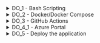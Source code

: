 <details>
<summary>DO_1 - Bash Scripting</summary>

1. Build docker

```
docker build  --progress=plain  -t devops_intern_leernd007_image .
```

2. Run docker. <br>Put your private key into **~/.ssh/id_rsa**
  
```
docker run -v $PWD/backup:/root/backup --env SSH_PRV_KEY="$(cat ~/.ssh/id_rsa)" --env MAX_BACKUPS="3" --env BACKUP_RUNS="10" devops_intern_leernd007_image
```
</details>

<details>
<summary>DO_2 - Docker/Docker Compose</summary>

1. In console run command:

```
docker-compose  up --build
```

2. In a browser open:

```
http://localhost
```
3. Congratulations.<br>
   ![screen](./screenshots/DO_2/img.png)
</details>

<details>
<summary>DO_3 - GitHub Actions</summary>

1. Run workflow manually<br>
   1.1 Run **Backup. Create and push to artifacts**
   ```
   gh workflow run "Backup. Create and push to artifacts" --ref <branch_name>
   ```
   1.2 Run **Backend. Test, build and push to artifacts**
   ```
   gh workflow run "Backend. Test, build and push to artifacts" --ref <branch_name>
   ```
   1.3 Run **Nginx. Build and push to artifacts**
   ```
   gh workflow run "Nginx. Build and push to artifacts" --ref <branch_name>
   ```
   1.3 Run **Frontend. Test, build and push to artifacts**
   ```
   gh workflow run "Frontend. Test, build and push to artifacts" --ref <branch_name>
   ```
</details>

<details>

<summary>DO_4_1 - Azure Portal</summary><br>
    <table>
        <tr>
            <td>
                <details>
<summary>Azure Container Registry (ACR) configuration</summary>


- Click **Create container registry** button <br><br>
  ![screen](./screenshots/DO_4_1/ACR/step1.png)
- **Basics**. Azure Container Registry allows you to build, store, and manage container images and artifacts in a private registry for all types of container deployments. <br><br>
  ![screen](./screenshots/DO_4_1/ACR/step2.png)
- **Networking**. You can connect to this registry either publicly, via public IP addresses, or privately, using a private endpoint. <br><br>
  ![screen](./screenshots/DO_4_1/ACR/step3.png)
- **Encryption**. Azure Container Registry service encryption protects your data at rest. Azure Container Registry encrypts your images and other artifacts when they're pushed to your registry and automatically decrypts when you pull them. <br><br>
  ![screen](./screenshots/DO_4_1/ACR/step4.png)
- **Tags**. Tags are name/value pairs that enable you to categorize resources and view consolidated billing by applying the same tag to multiple resources and resource groups. <br><br>
  ![screen](./screenshots/DO_4_1/ACR/step5.png)
- **Review + Create**. <br><br>
  ![screen](./screenshots/DO_4_1/ACR/step6.png)
- Click **Create** button and after a few seconds, the ACR will be ready to use. <br><br>
  ![screen](./screenshots/DO_4_1/ACR/step7.png)
  </details>
  </td>
  </tr>
    </table>
    <table>
        <tr>
            <td>
                <details>
<summary>Storage Account (SA) configuration</summary>


- Click **Create storage account** button <br><br>
  ![screen](./screenshots/DO_4_1/StorageAccount/step1.png)
- **Basics**. Azure Storage is a Microsoft-managed service providing cloud storage that is highly available, secure, durable, scalable, and redundant. <br><br>
  ![screen](./screenshots/DO_4_1/StorageAccount/step2.png)
- **Advanced**. Configure advanced options for your storage. <br><br>
  ![screen](./screenshots/DO_4_1/StorageAccount/step3.png)
- **Networking**. Configure networking options for your storage. <br><br>
  ![screen](./screenshots/DO_4_1/StorageAccount/step4.png)
- **Data protection**. Protect your data from accidental or erroneous deletion or modification. <br><br>
  ![screen](./screenshots/DO_4_1/StorageAccount/step5.png)
- **Encryption**. Your data is encrypted by default using Microsoft-managed keys. For additional control over your data, encrypt using customer-managed keys via the Azure Key Vault. <br><br>
  ![screen](./screenshots/DO_4_1/StorageAccount/step6.png)
- **Tags**. Tags are name/value pairs that enable you to categorize resources and view consolidated billing by applying the same tag to multiple resources and resource groups. <br><br>
  ![screen](./screenshots/DO_4_1/StorageAccount/step7.png)
- **Review**. <br><br>
  ![screen](./screenshots/DO_4_1/StorageAccount/step8.png)
- Click **Create** button and after a couple of seconds Storage Account will be ready for using. <br><br>
  ![screen](./screenshots/DO_4_1/StorageAccount/step9.png)
  </details>
  </td>
  </tr>
    </table>
    <table>
        <tr>
            <td>
                <details>
<summary>Virtual Machine (VM) configuration</summary>


- An Azure **virtual machine** gives you the flexibility of virtualization without having to buy and maintain the physical hardware that runs it. <br><br>
  ![screen](./screenshots/DO_4_1/VM/step1.png)
- **Basics**. Create a virtual machine that runs Linux or Windows. Select an image from Azure marketplace or use your own customized image. <br><br>
  ![screen](./screenshots/DO_4_1/VM/step2.png)
- **Disks**. Azure VMs have one operating system disk and a temporary disk for short-term storage. You can attach additional data disks. The size of the VM determines the type of storage you can use and the number of data disks allowed. <br><br>
  ![screen](./screenshots/DO_4_1/VM/step3.png)
- **Networking**. Define network connectivity for your virtual machine by configuring network interface card (NIC) settings. You can control ports, inbound and outbound connectivity with security group rules, or place behind an existing load balancing solution. <br><br>
  ![screen](./screenshots/DO_4_1/VM/step4.png)
- **Management**. Configure management options for your VM. <br><br>
  ![screen](./screenshots/DO_4_1/VM/step5.png)
- **Monitoring**. Configure monitoring options for your VM. <br><br>
  ![screen](./screenshots/DO_4_1/VM/step6.png)
- **Advanced**. Add additional configuration, agents, scripts or applications via virtual machine extensions or cloud-init. <br><br>
  ![screen](./screenshots/DO_4_1/VM/step7.png)
- **Tags**. Tags are name/value pairs that enable you to categorize resources and view consolidated billing by applying the same tag to multiple resources and resource groups. <br><br>
  ![screen](./screenshots/DO_4_1/VM/step8.png)
- Review + create. <br><br>
  ![screen](./screenshots/DO_4_1/VM/step9.png)
- Click **Create** button and after a couple of seconds the virtual machine will be ready for using. <br><br>
  ![screen](./screenshots/DO_4_1/VM/step10.png)
- Let's configure DNS for our just created vm. Click as on the screen bellow <br><br>
  ![screen](./screenshots/DO_4_1/VM/step11.png)
- Specify any DNS name as you wish <br><br>
  ![screen](./screenshots/DO_4_1/VM/step12.png)
  </details>
  </td>
  </tr>
    </table>
</details>

<details>
<summary>DO_5 - Deploy the application</summary>

1. Build docker images

```
docker compose --file docker-compose-prod.yaml  up  -d --build
```

2. APP Ip address

```
20.79.166.75
```

2. APP DNS name

```
my-virtual-machine-dns.germanywestcentral.cloudapp.azure.com
```
</details>